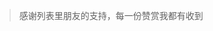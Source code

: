 <!--
 * @Description: 
 * @Version: Beata1.0
 * @Author: 【B站&公众号】Rong姐姐好可爱
 * @Date: 2020-09-07 07:42:12
 * @LastEditors: 【B站&公众号】Rong姐姐好可爱
 * @LastEditTime: 2020-09-07 07:42:53
-->
> 感谢列表里朋友的支持，每一份赞赏我都有收到